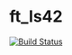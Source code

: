 ft_ls42
=======
[![Build Status](https://travis-ci.org/Vallium/ft_ls.svg)](https://travis-ci.org/Vallium/ft_ls)

